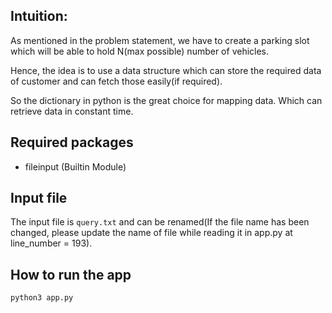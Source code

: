 ## Intuition:

As mentioned in the problem statement, we have to create a parking slot which will be able to hold N(max possible) number of vehicles.

Hence, the idea is to use a data structure which can store the required data of customer and can fetch those easily(if required).

So the dictionary in python is the great choice for mapping data. Which can retrieve data in constant time.

## Required packages

- fileinput (Builtin Module)

## Input file

The input file is `query.txt` and can be renamed(If the file name has been changed, please update the name of file while reading it in app.py at line_number = 193).

## How to run the app
`python3 app.py`